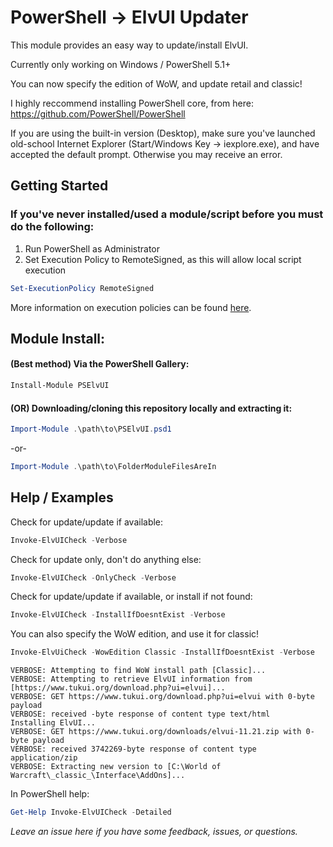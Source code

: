 PowerShell -> ElvUI Updater
======
This module provides an easy way to update/install ElvUI.

Currently only working on Windows / PowerShell 5.1+

You can now specify the edition of WoW, and update retail and classic!

I highly reccommend installing PowerShell core, from here: https://github.com/PowerShell/PowerShell

If you are using the built-in version (Desktop), make sure you've launched old-school Internet Explorer (Start/Windows Key -> iexplore.exe), and have accepted the default prompt. Otherwise you may receive an error.

## Getting Started
### If you've never installed/used a module/script before you must do the following:

1. Run PowerShell as Administrator
2. Set Execution Policy to RemoteSigned, as this will allow local script execution

```powershell
Set-ExecutionPolicy RemoteSigned
```

More information on execution policies can be found [here](https://docs.microsoft.com/en-us/powershell/module/microsoft.powershell.core/about/about_execution_policies?view=powershell-6).

Module Install: 
------

#### (Best method) Via the PowerShell Gallery:

```powershell
Install-Module PSElvUI
```

#### (OR) Downloading/cloning this repository locally and extracting it:

```powershell
Import-Module .\path\to\PSElvUI.psd1
```
-or-

```powershell
Import-Module .\path\to\FolderModuleFilesAreIn
```

Help / Examples
------

Check for update/update if available:
```powershell
Invoke-ElvUICheck -Verbose
```

Check for update only, don't do anything else:
```powershell
Invoke-ElvUICheck -OnlyCheck -Verbose
```

Check for update/update if available, or install if not found:
```powershell
Invoke-ElvUICheck -InstallIfDoesntExist -Verbose
```

You can also specify the WoW edition, and use it for classic!
```powershell
Invoke-ElvUiCheck -WowEdition Classic -InstallIfDoesntExist -Verbose
```

```
VERBOSE: Attempting to find WoW install path [Classic]...                                                               
VERBOSE: Attempting to retrieve ElvUI information from [https://www.tukui.org/download.php?ui=elvui]...                 
VERBOSE: GET https://www.tukui.org/download.php?ui=elvui with 0-byte payload                                            
VERBOSE: received -byte response of content type text/html                                                                                                            Installing ElvUI...                                                                                                                                                   VERBOSE: GET https://www.tukui.org/downloads/elvui-11.21.zip with 0-byte payload                                        
VERBOSE: received 3742269-byte response of content type application/zip                                                 
VERBOSE: Extracting new version to [C:\World of Warcraft\_classic_\Interface\AddOns]...                                 
```

In PowerShell help:

```powershell
Get-Help Invoke-ElvUICheck -Detailed 
```

*Leave an issue here if you have some feedback, issues, or questions.*